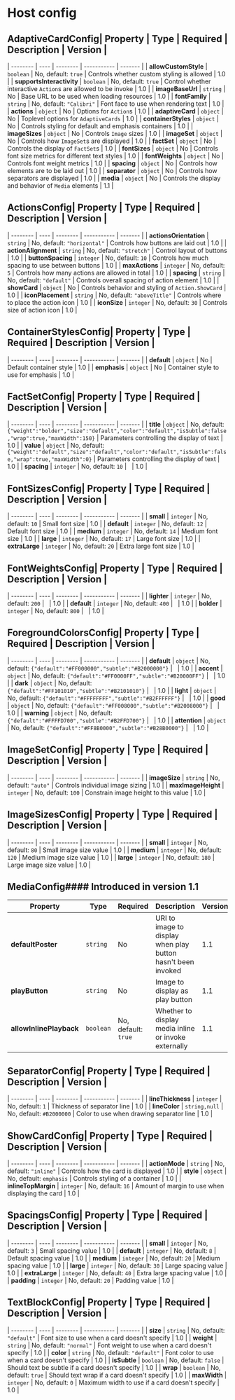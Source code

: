 # Host config

## AdaptiveCardConfig| Property | Type | Required | Description | Version |
| -------- | ---- | -------- | ----------- | ------- |
| **allowCustomStyle** | `boolean` |  No, default: `true` | Controls whether custom styling is allowed | 1.0 |
| **supportsInteractivity** | `boolean` |  No, default: `true` | Control whether interactive `Action`s are allowed to be invoke | 1.0 |
| **imageBaseUrl** | `string` |  No | Base URL to be used when loading resources | 1.0 |
| **fontFamily** | `string` |  No, default: `"Calibri"` | Font face to use when rendering text | 1.0 |
| **actions** | `object` |  No | Options for `Action`s | 1.0 |
| **adaptiveCard** | `object` |  No | Toplevel options for `AdaptiveCards` | 1.0 |
| **containerStyles** | `object` |  No | Controls styling for default and emphasis containers | 1.0 |
| **imageSizes** | `object` |  No | Controls `Image` sizes | 1.0 |
| **imageSet** | `object` |  No | Controls how `ImageSet`s are displayed | 1.0 |
| **factSet** | `object` |  No | Controls the display of `FactSet`s | 1.0 |
| **fontSizes** | `object` |  No | Controls font size metrics for different text styles | 1.0 |
| **fontWeights** | `object` |  No | Controls font weight metrics | 1.0 |
| **spacing** | `object` |  No | Controls how elements are to be laid out | 1.0 |
| **separator** | `object` |  No | Controls how separators are displayed | 1.0 |
| **media** | `object` |  No | Controls the display and behavior of `Media` elements | 1.1 |


## ActionsConfig| Property | Type | Required | Description | Version |
| -------- | ---- | -------- | ----------- | ------- |
| **actionsOrientation** | `string` |  No, default: `"horizontal"` | Controls how buttons are laid out | 1.0 |
| **actionAlignment** | `string` |  No, default: `"stretch"` | Control layout of buttons | 1.0 |
| **buttonSpacing** | `integer` |  No, default: `10` | Controls how much spacing to use between buttons | 1.0 |
| **maxActions** | `integer` |  No, default: `5` | Controls how many actions are allowed in total | 1.0 |
| **spacing** | `string` |  No, default: `"default"` | Controls overall spacing of action element | 1.0 |
| **showCard** | `object` |  No | Controls behavior and styling of `Action.ShowCard` | 1.0 |
| **iconPlacement** | `string` |  No, default: `"aboveTitle"` | Controls where to place the action icon | 1.0 |
| **iconSize** | `integer` |  No, default: `30` | Controls size of action icon | 1.0 |


## ContainerStylesConfig| Property | Type | Required | Description | Version |
| -------- | ---- | -------- | ----------- | ------- |
| **default** | `object` |  No | Default container style | 1.0 |
| **emphasis** | `object` |  No | Container style to use for emphasis | 1.0 |


## FactSetConfig| Property | Type | Required | Description | Version |
| -------- | ---- | -------- | ----------- | ------- |
| **title** | `object` |  No, default: `{"weight":"bolder","size":"default","color":"default","isSubtle":false,"wrap":true,"maxWidth":150}` | Parameters controlling the display of text | 1.0 |
| **value** | `object` |  No, default: `{"weight":"default","size":"default","color":"default","isSubtle":false,"wrap":true,"maxWidth":0}` | Parameters controlling the display of text | 1.0 |
| **spacing** | `integer` |  No, default: `10` | &nbsp; | 1.0 |


## FontSizesConfig| Property | Type | Required | Description | Version |
| -------- | ---- | -------- | ----------- | ------- |
| **small** | `integer` |  No, default: `10` | Small font size | 1.0 |
| **default** | `integer` |  No, default: `12` | Default font size | 1.0 |
| **medium** | `integer` |  No, default: `14` | Medium font size | 1.0 |
| **large** | `integer` |  No, default: `17` | Large font size | 1.0 |
| **extraLarge** | `integer` |  No, default: `20` | Extra large font size | 1.0 |


## FontWeightsConfig| Property | Type | Required | Description | Version |
| -------- | ---- | -------- | ----------- | ------- |
| **lighter** | `integer` |  No, default: `200` | &nbsp; | 1.0 |
| **default** | `integer` |  No, default: `400` | &nbsp; | 1.0 |
| **bolder** | `integer` |  No, default: `800` | &nbsp; | 1.0 |


## ForegroundColorsConfig| Property | Type | Required | Description | Version |
| -------- | ---- | -------- | ----------- | ------- |
| **default** | `object` |  No, default: `{"default":"#FF000000","subtle":"#B2000000"}` | &nbsp; | 1.0 |
| **accent** | `object` |  No, default: `{"default":"#FF0000FF","subtle":"#B20000FF"}` | &nbsp; | 1.0 |
| **dark** | `object` |  No, default: `{"default":"#FF101010","subtle":"#B2101010"}` | &nbsp; | 1.0 |
| **light** | `object` |  No, default: `{"default":"#FFFFFFFF","subtle":"#B2FFFFFF"}` | &nbsp; | 1.0 |
| **good** | `object` |  No, default: `{"default":"#FF008000","subtle":"#B2008000"}` | &nbsp; | 1.0 |
| **warning** | `object` |  No, default: `{"default":"#FFFFD700","subtle":"#B2FFD700"}` | &nbsp; | 1.0 |
| **attention** | `object` |  No, default: `{"default":"#FF8B0000","subtle":"#B28B0000"}` | &nbsp; | 1.0 |


## ImageSetConfig| Property | Type | Required | Description | Version |
| -------- | ---- | -------- | ----------- | ------- |
| **imageSize** | `string` |  No, default: `"auto"` | Controls individual image sizing | 1.0 |
| **maxImageHeight** | `integer` |  No, default: `100` | Constrain image height to this value | 1.0 |


## ImageSizesConfig| Property | Type | Required | Description | Version |
| -------- | ---- | -------- | ----------- | ------- |
| **small** | `integer` |  No, default: `80` | Small image size value | 1.0 |
| **medium** | `integer` |  No, default: `120` | Medium image size value | 1.0 |
| **large** | `integer` |  No, default: `180` | Large image size value | 1.0 |


## MediaConfig#### Introduced in version 1.1

| Property | Type | Required | Description | Version |
| -------- | ---- | -------- | ----------- | ------- |
| **defaultPoster** | `string` |  No | URI to image to display when play button hasn't been invoked | 1.1 |
| **playButton** | `string` |  No | Image to display as play button | 1.1 |
| **allowInlinePlayback** | `boolean` |  No, default: `true` | Whether to display media inline or invoke externally | 1.1 |


## SeparatorConfig| Property | Type | Required | Description | Version |
| -------- | ---- | -------- | ----------- | ------- |
| **lineThickness** | `integer` |  No, default: `1` | Thickness of separator line | 1.0 |
| **lineColor** | `string,null` |  No, default: `#B2000000` | Color to use when drawing separator line | 1.0 |


## ShowCardConfig| Property | Type | Required | Description | Version |
| -------- | ---- | -------- | ----------- | ------- |
| **actionMode** | `string` |  No, default: `"inline"` | Controls how the card is displayed | 1.0 |
| **style** | `object` |  No, default: `emphasis` | Controls styling of a container | 1.0 |
| **inlineTopMargin** | `integer` |  No, default: `16` | Amount of margin to use when displaying the card | 1.0 |


## SpacingsConfig| Property | Type | Required | Description | Version |
| -------- | ---- | -------- | ----------- | ------- |
| **small** | `integer` |  No, default: `3` | Small spacing value | 1.0 |
| **default** | `integer` |  No, default: `8` | Default spacing value | 1.0 |
| **medium** | `integer` |  No, default: `20` | Medium spacing value | 1.0 |
| **large** | `integer` |  No, default: `30` | Large spacing value | 1.0 |
| **extraLarge** | `integer` |  No, default: `40` | Extra large spacing value | 1.0 |
| **padding** | `integer` |  No, default: `20` | Padding value | 1.0 |


## TextBlockConfig| Property | Type | Required | Description | Version |
| -------- | ---- | -------- | ----------- | ------- |
| **size** | `string` |  No, default: `"default"` | Font size to use when a card doesn't specify | 1.0 |
| **weight** | `string` |  No, default: `"normal"` | Font weight to use when a card doesn't specify | 1.0 |
| **color** | `string` |  No, default: `"default"` | Font color to use when a card doesn't specify | 1.0 |
| **isSubtle** | `boolean` |  No, default: `false` | Should text be subtle if a card doesn't specify | 1.0 |
| **wrap** | `boolean` |  No, default: `true` | Should text wrap if a card doesn't specify | 1.0 |
| **maxWidth** | `integer` |  No, default: `0` | Maximum width to use if a card doesn't specify | 1.0 |
